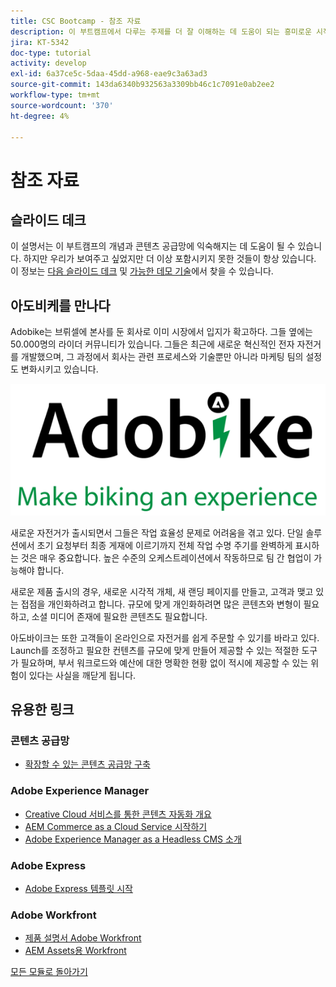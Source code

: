 ```yaml
---
title: CSC Bootcamp - 참조 자료
description: 이 부트캠프에서 다루는 주제를 더 잘 이해하는 데 도움이 되는 흥미로운 시작 지점입니다.
jira: KT-5342
doc-type: tutorial
activity: develop
exl-id: 6a37ce5c-5daa-45dd-a968-eae9c3a63ad3
source-git-commit: 143da6340b932563a3309bb46c1c7091e0ab2ee2
workflow-type: tm+mt
source-wordcount: '370'
ht-degree: 4%

---
```


# 참조 자료

## 슬라이드 데크

이 설명서는 이 부트캠프의 개념과 콘텐츠 공급망에 익숙해지는 데 도움이 될 수 있습니다. 하지만 우리가 보여주고 싶었지만 더 이상 포함시키지 못한 것들이 항상 있습니다. 이 정보는 [다음 슬라이드 데크](https://adobe.sharepoint.com/:p:/r/sites/SWEnterpriseMarketingTeam/Shared%20Documents/Bootcamps/Content%20Supply%20Chain%20Bootcamp/Experience%20Makers%20Content%20Supply%20Chain%20Slide%20Deck.pptx?d=w1a3787d39c3a43ab941cfd0069f8383a&amp;csf=1&amp;web=1&amp;e=57aFUU) 및 [가능한 데모 기술](https://xd.adobe.com/view/45ea642f-69fb-4bbe-bba6-6915a3709a6d-10b9/?fullscreen)에서 찾을 수 있습니다.

## 아도비케를 만나다

Adobike는 브뤼셀에 본사를 둔 회사로 이미 시장에서 입지가 확고하다. 그들 옆에는 50.000명의 라이더 커뮤니티가 있습니다. 그들은 최근에 새로운 혁신적인 전자 자전거를 개발했으며, 그 과정에서 회사는 관련 프로세스와 기술뿐만 아니라 마케팅 팀의 설정도 변화시키고 있습니다.

![Adobike](./images/adobike-logo.png)

새로운 자전거가 출시되면서 그들은 작업 효율성 문제로 어려움을 겪고 있다. 단일 솔루션에서 초기 요청부터 최종 게재에 이르기까지 전체 작업 수명 주기를 완벽하게 표시하는 것은 매우 중요합니다. 높은 수준의 오케스트레이션에서 작동하므로 팀 간 협업이 가능해야 합니다.

새로운 제품 출시의 경우, 새로운 시각적 개체, 새 랜딩 페이지를 만들고, 고객과 맺고 있는 접점을 개인화하려고 합니다. 규모에 맞게 개인화하려면 많은 콘텐츠와 변형이 필요하고, 소셜 미디어 존재에 필요한 콘텐츠도 필요합니다.

아도바이크는 또한 고객들이 온라인으로 자전거를 쉽게 주문할 수 있기를 바라고 있다. Launch를 조정하고 필요한 컨텐츠를 규모에 맞게 만들어 제공할 수 있는 적절한 도구가 필요하며, 부서 워크로드와 예산에 대한 명확한 현황 없이 적시에 제공할 수 있는 위험이 있다는 사실을 깨닫게 됩니다.


## 유용한 링크

### 콘텐츠 공급망

- [확장할 수 있는 콘텐츠 공급망 구축](https://business.adobe.com/resources/webinars/building-a-content-supply-chain-that-scales.html)

### Adobe Experience Manager

- [Creative Cloud 서비스를 통한 콘텐츠 자동화 개요](https://experienceleague.adobe.com/docs/experience-manager-learn/assets/content-automation/overview.html?lang=ko)
- [AEM Commerce as a Cloud Service 시작하기](https://experienceleague.adobe.com/docs/experience-manager-cloud-service/content/content-and-commerce/storefront/getting-started.html?lang=ko)
- [Adobe Experience Manager as a Headless CMS 소개](https://experienceleague.adobe.com/docs/experience-manager-cloud-service/content/headless/introduction.html?lang=ko)

### Adobe Express

- [Adobe Express 템플릿 시작](https://helpx.adobe.com/kr/express/using/work-with-templates.html)

### Adobe Workfront

- [제품 설명서 Adobe Workfront](https://experienceleague.adobe.com/docs/workfront/using/home.html?lang=ko)
- [AEM Assets용 Workfront](https://exchange.adobe.com/apps/ec/101385/workfront-for-aem-assets)


[모든 모듈로 돌아가기](./overview.md)
